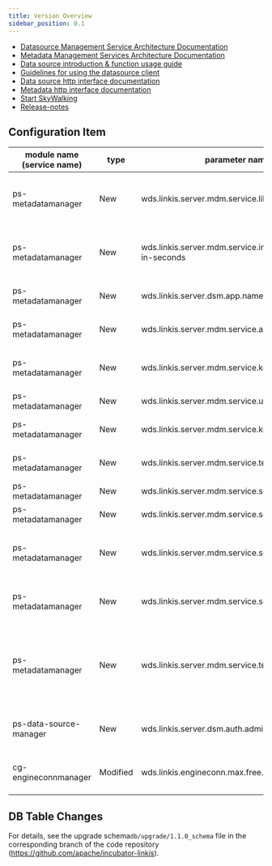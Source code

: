 ```yaml
---
title: Version Overview
sidebar_position: 0.1
---
```


- [Datasource Management Service Architecture Documentation](/architecture/public_enhancement_services/datasource_manager.md)
- [Metadata Management Services Architecture Documentation](/architecture/public_enhancement_services/metadata_manager.md)
- [Data source introduction & function usage guide](/deployment/start_metadatasource.md)
- [Guidelines for using the datasource client](/user_guide/linkis-datasource-client.md)
- [Data source http interface documentation](/api/http/data-source-manager-api.md)
- [Metadata http interface documentation](/api/http/metadatamanager-api.md)
- [Start SkyWalking](/deployment/involve_skywalking_into_linkis.md)
- [Release-notes](/download/release-notes-1.1.0)

## Configuration Item 

| module name (service name) | type | parameter name | default value | description |
| ----------- | ----- | ------------------------------- | ------------------------- | ------------------------ |
|ps-metadatamanager | New | wds.linkis.server.mdm.service.lib.dir | /lib/linkis-public-enhancements/linkis-ps-metadatamanager/service | Set the relative path to load the data source jar package, will be called by reflection|
|ps-metadatamanager | New | wds.linkis.server.mdm.service.instance.expire-in-seconds | 60 | Set the expiration time for loading sub-services, after which the service will not be loaded |
|ps-metadatamanager | New | wds.linkis.server.dsm.app.name | linkis-ps-data-source-manager | Set the name of the data source information |
|ps-metadatamanager | New | wds.linkis.server.mdm.service.app.name | linkis-ps-metadatamanager | Service name for setting metadata information |
|ps-metadatamanager | New | wds.linkis.server.mdm.service.kerberos.principle | hadoop/HOST@EXAMPLE.COM | set kerberos principle for linkis-metadata hive service |
|ps-metadatamanager | New | wds.linkis.server.mdm.service.user | hadoop | Set the access user of hive service |
|ps-metadatamanager | New | wds.linkis.server.mdm.service.kerberos.krb5.path | "" | Set the kerberos krb5 path used by the hive service |
|ps-metadatamanager | New | wds.linkis.server.mdm.service.temp.location | classpath:/tmp | Set the temporary path of kafka and hive |
|ps-metadatamanager | New | wds.linkis.server.mdm.service.sql.driver | com.mysql.jdbc.Driver | Set the driver of mysql service |
|ps-metadatamanager | New | wds.linkis.server.mdm.service.sql.url | jdbc:mysql://%s:%s/%s | Set the url format of mysql service |
|ps-metadatamanager | New | wds.linkis.server.mdm.service.sql.connect.timeout | 3000 | Set the connection timeout time for mysql service to connect to mysql service |
|ps-metadatamanager | New | wds.linkis.server.mdm.service.sql.socket.timeout | 6000 | Set the socket timeout time for mysql service to open mysql service |
|ps-metadatamanager | New | wds.linkis.server.mdm.service.temp.location | /tmp/keytab | Set the local temporary storage path of the service, mainly to store the authentication files downloaded from the bml material service |
|ps-data-source-manager| New | wds.linkis.server.dsm.auth.admin | hadoop | datasourcemanager part of the interface permission authentication user |
|cg-engineconnmanager| Modified | wds.linkis.engineconn.max.free.time | 1h -> 0.5h | Maximum idle time of EngineConn changed from 1h to 0.5h |

## DB Table Changes

For details, see the upgrade schema`db/upgrade/1.1.0_schema` file in the corresponding branch of the code repository (https://github.com/apache/incubator-linkis).